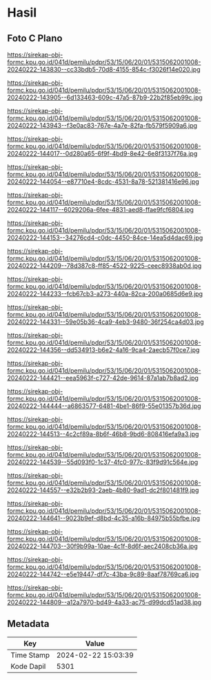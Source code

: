 # Hasil

## Foto C Plano

https://sirekap-obj-formc.kpu.go.id/041d/pemilu/pdpr/53/15/06/20/01/5315062001008-20240222-143830--cc33bdb5-70d8-4155-854c-f3026f14e020.jpg

https://sirekap-obj-formc.kpu.go.id/041d/pemilu/pdpr/53/15/06/20/01/5315062001008-20240222-143905--6d133463-609c-47a5-87b9-22b2f85eb99c.jpg

https://sirekap-obj-formc.kpu.go.id/041d/pemilu/pdpr/53/15/06/20/01/5315062001008-20240222-143943--f3e0ac83-767e-4a7e-82fa-fb579f5909a6.jpg

https://sirekap-obj-formc.kpu.go.id/041d/pemilu/pdpr/53/15/06/20/01/5315062001008-20240222-144017--0d280a65-6f9f-4bd9-8e42-6e8f3137f76a.jpg

https://sirekap-obj-formc.kpu.go.id/041d/pemilu/pdpr/53/15/06/20/01/5315062001008-20240222-144054--e87710e4-8cdc-4531-8a78-521381416e96.jpg

https://sirekap-obj-formc.kpu.go.id/041d/pemilu/pdpr/53/15/06/20/01/5315062001008-20240222-144117--6029206a-6fee-4831-aed8-ffae9fcf6804.jpg

https://sirekap-obj-formc.kpu.go.id/041d/pemilu/pdpr/53/15/06/20/01/5315062001008-20240222-144153--34276cd4-c0dc-4450-84ce-14ea5d4dac69.jpg

https://sirekap-obj-formc.kpu.go.id/041d/pemilu/pdpr/53/15/06/20/01/5315062001008-20240222-144209--78d387c8-ff85-4522-9225-ceec8938ab0d.jpg

https://sirekap-obj-formc.kpu.go.id/041d/pemilu/pdpr/53/15/06/20/01/5315062001008-20240222-144233--fcb67cb3-a273-440a-82ca-200a0685d6e9.jpg

https://sirekap-obj-formc.kpu.go.id/041d/pemilu/pdpr/53/15/06/20/01/5315062001008-20240222-144331--59e05b36-4ca9-4eb3-9480-36f254ca4d03.jpg

https://sirekap-obj-formc.kpu.go.id/041d/pemilu/pdpr/53/15/06/20/01/5315062001008-20240222-144356--dd534913-b6e2-4a16-9ca4-2aecb57f0ce7.jpg

https://sirekap-obj-formc.kpu.go.id/041d/pemilu/pdpr/53/15/06/20/01/5315062001008-20240222-144421--eea5963f-c727-42de-9614-87a1ab7b8ad2.jpg

https://sirekap-obj-formc.kpu.go.id/041d/pemilu/pdpr/53/15/06/20/01/5315062001008-20240222-144444--a6863577-6481-4be1-86f9-55e01357b36d.jpg

https://sirekap-obj-formc.kpu.go.id/041d/pemilu/pdpr/53/15/06/20/01/5315062001008-20240222-144513--4c2cf89a-8b6f-46b8-9bd6-808416efa9a3.jpg

https://sirekap-obj-formc.kpu.go.id/041d/pemilu/pdpr/53/15/06/20/01/5315062001008-20240222-144539--55d093f0-1c37-4fc0-977c-83f9d91c564e.jpg

https://sirekap-obj-formc.kpu.go.id/041d/pemilu/pdpr/53/15/06/20/01/5315062001008-20240222-144557--e32b2b93-2aeb-4b80-9ad1-dc2f801481f9.jpg

https://sirekap-obj-formc.kpu.go.id/041d/pemilu/pdpr/53/15/06/20/01/5315062001008-20240222-144641--9023b9ef-d8bd-4c35-a16b-84975b55bfbe.jpg

https://sirekap-obj-formc.kpu.go.id/041d/pemilu/pdpr/53/15/06/20/01/5315062001008-20240222-144703--30f9b99a-10ae-4c1f-8d6f-aec2408cb36a.jpg

https://sirekap-obj-formc.kpu.go.id/041d/pemilu/pdpr/53/15/06/20/01/5315062001008-20240222-144742--e5e19447-df7c-43ba-9c89-8aaf78769ca6.jpg

https://sirekap-obj-formc.kpu.go.id/041d/pemilu/pdpr/53/15/06/20/01/5315062001008-20240222-144809--a12a7970-bd49-4a33-ac75-d99dcd51ad38.jpg


## Metadata

| Key        | Value               |
| ---------- | ------------------- |
| Time Stamp | 2024-02-22 15:03:39 |
| Kode Dapil | 5301                |



